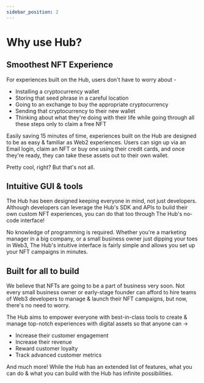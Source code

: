 ```yaml
---
sidebar_position: 2
---
```

Why use Hub?
================


Smoothest NFT Experience
------------------------

For experiences built on the Hub, users don't have to worry about -

-   Installing a cryptocurrency wallet
-   Storing that seed phrase in a careful location
-   Going to an exchange to buy the appropriate cryptocurrency
-   Sending that cryptocurrency to their new wallet
-   Thinking about what they're doing with their life while going through all these steps only to claim a free NFT

Easily saving 15 minutes of time, experiences built on the Hub are designed to be as easy & familiar as Web2 experiences. Users can sign up via an Email login, claim an NFT or buy one using their credit cards, and once they're ready, they can take these assets out to their own wallet.

Pretty cool, right? But that's not all.

Intuitive GUI & tools
---------------------

The Hub has been designed keeping everyone in mind, not just developers. Although developers can leverage the Hub's SDK and APIs to build their own custom NFT experiences, you can do that too through The Hub's no-code interface!

No knowledge of programming is required. Whether you're a marketing manager in a big company, or a small business owner just dipping your toes in Web3, The Hub's intuitive interface is fairly simple and allows you set up your NFT campaigns in minutes.

Built for all to build
----------------------

We believe that NFTs are going to be a part of business very soon. Not every small business owner or early-stage founder can afford to hire teams of Web3 developers to manage & launch their NFT campaigns, but now, there's no need to worry.

The Hub aims to empower everyone with best-in-class tools to create & manage top-notch experiences with digital assets so that anyone can →

-   Increase their customer engagement
-   Increase their revenue
-   Reward customer loyalty
-   Track advanced customer metrics

And much more! While the Hub has an extended list of features, what you can do & what you can build with the Hub has infinite possibilities. 